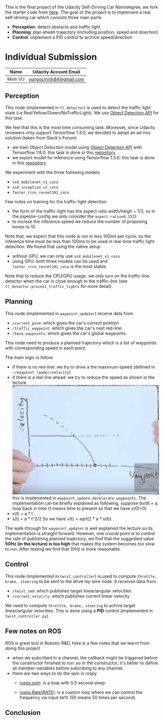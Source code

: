 [//]: # (Image References)
[reduce_speed]: ./media/reduce_speed.png

This is the final project of the Udacity Self-Dirving Car Nanodegree, we fork the starter code from [here](https://github.com/udacity/CarND-Capstone). The goal of the project is to implement a real self-driving car which consists three main parts:
* **Perception**: detect obstacle and traffic light
* **Planning**: plan aheah trajectory (including position, speed and direction)
* **Control**: implement a PID control to archive speed/direction

# Individual Submission
Name    | Udacity Account Email
------  | -------------------
Minh VU | vungocminh84@gmail.com

## Perception
This node (implemented in `tl_detector`) is used to detect the traffic light state (i.e Red/Yellow/Green/NoTrafficLight). We use [Object Detection API](https://github.com/tensorflow/models/tree/master/research/object_detection) for this task.

We feel that this is the most time consuming task. Moreover, since Udacity reviewers only support Tensorflow 1.3.0, we decided to adopt an ad-hoc solution (taken from Slack's Forum)

* we train *Object Detection model*  using [Object Detection API](https://github.com/tensorflow/models/tree/master/research/object_detection) with Tensorflow 1.8.0: this task is done in this [repository](https://github.com/minh84/udacity_carnd_traffic_light)
* we export model for inference using Tensorflow 1.3.0: this task is done in this [repository](https://github.com/minh84/carnd_capstone_traffic_light)

We experiment with the three following models

* `ssd_mobilenet_v1_coco`
* `ssd_inception_v2_coco`
* `faster_rcnn_resnet101_coco`

Few notes on training for the traffic-light detection

* the form of the traffic-light has the aspect ratio width/heigh ~ 1/3, so in the pipeline-config we only consider the `aspect-ratio=0.3333`
* to increse the inference speed we reduce the number of proposing boxes to 10

Note that, we expect that this node is run in less 100ms per cycle, so the inference time must be less than 100ms to be used in real-time traffic light detection. We found that using the native setup  

* without GPU: we can only use `ssd_mobilenet_v1_coco`
* using GPU: both three models can be used and `faster_rcnn_resnet101_coco` is the most stable.

Note that to reduce the CPU/GPU usage, we only turn on the traffic-line detector when the car is close enough to the traffic-line (see `tl_detector.process_traffic_lights` for more detail).

## Planning
This node (implemented in `waypoint_updater`) receive data from

* `/current_pose`: which gives the car's current position
* `/traffic_waypoint`: which gives the car's next red-line
* `/base_waypoints`: which gives the car's global waypoints.

This node need to produce a planned trajectory which is a list of waypoints with corresponding speed in each point.

The main logic is follow:
* if there is no red-line: we try to drive a the maximum-speed (defined in `~/waypoint_loader/velocity`)
* if there is a red-line ahead: we try to reduce the speed as shown in the lecture
 ![alt-text][reduce_speed]
 this is implemented in `waypoint_update.decelerate_waypoints`. The implementation can be briefly explained as following, suppose dv/dt = a, loop back in time (t means time to present so that we have v(0)=0)
 * v(t) = a * t
 * s(t) = a * t^2/2 
 So we have v(t) = sqrt(2 * a * s(t)).
 
The walk-through for `waypoint_updater` is well explained the lecture so its implementation is straight forward. However, one crucial point is to control the rate of publishing planned trajectory, we find that the suggested value **50Hz (in the lecture) is too high** that makes the system becomes too slow to run. After testing we find that 10Hz is more reasonable.

## Control
This node (implemented in `twist_controller`) is used to compute `throttle, brake, steering` to be sent to the drive-by-wire node. It receives data from

* `/twist_cmd`: which publishes target linear/angular velocities 
* `/current_velocity`: which publishes current linear velocity

We need to compute `throttle, brake, steering` to achive target linear/angular velocities. This is done using a **PID** control (implemented in `twist_controller.py`).

## Few notes on ROS
ROS is great tool in Robotic R&D, here is a few notes that we learnt from doing this project

* when we subcribed to a channel, the callback might be triggered before the constructor finished to run: so in the constructor, it's better to define all member-variables before subcribing to any channel.
* there are two ways to do the spin in rospy
    * [rospy.spin](https://github.com/ros/ros_comm/blob/kinetic-devel/clients/rospy/src/rospy/client.py#L118): is a loop with 0.5 second sleep.
    
    * [rospy.Rate(RATE)](https://github.com/ros/ros_comm/blob/kinetic-devel/clients/rospy/src/rospy/timer.py): is a custom loop where we can control the frequency via input `RATE` (50 means 50 times per second).  

## Conclusion

 
 